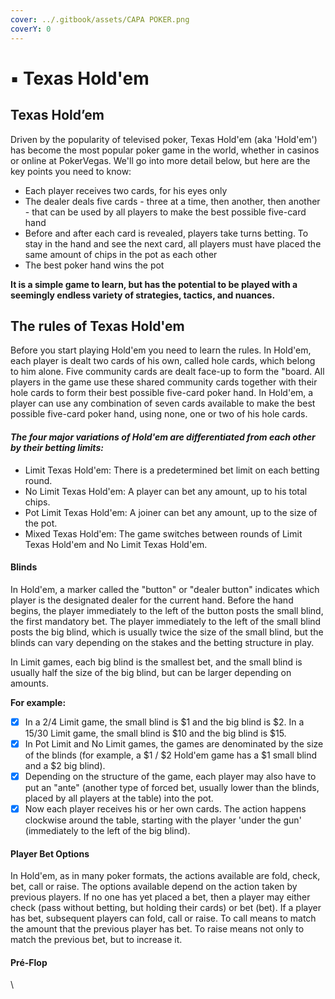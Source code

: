 ```yaml
---
cover: ../.gitbook/assets/CAPA POKER.png
coverY: 0
---
```


# ▪ Texas Hold'em

## Texas Hold’em <a href="#undefined" id="undefined"></a>

Driven by the popularity of televised poker, Texas Hold'em (aka 'Hold'em') has become the most popular poker game in the world, whether in casinos or online at PokerVegas. We'll go into more detail below, but here are the key points you need to know:

* Each player receives two cards, for his eyes only
* The dealer deals five cards - three at a time, then another, then another - that can be used by all players to make the best possible five-card hand
* Before and after each card is revealed, players take turns betting. To stay in the hand and see the next card, all players must have placed the same amount of chips in the pot as each other
* The best poker hand wins the pot

**It is a simple game to learn, but has the potential to be played with a seemingly endless variety of strategies, tactics, and nuances.**

## The rules of Texas Hold'em

Before you start playing Hold'em you need to learn the rules. In Hold'em, each player is dealt two cards of his own, called hole cards, which belong to him alone. Five community cards are dealt face-up to form the "board. All players in the game use these shared community cards together with their hole cards to form their best possible five-card poker hand. In Hold'em, a player can use any combination of seven cards available to make the best possible five-card poker hand, using none, one or two of his hole cards.

#### _The four major variations of Hold'em are differentiated from each other by their betting limits:_

* Limit Texas Hold'em: There is a predetermined bet limit on each betting round.
* No Limit Texas Hold'em: A player can bet any amount, up to his total chips.
* Pot Limit Texas Hold'em: A joiner can bet any amount, up to the size of the pot.
* Mixed Texas Hold'em: The game switches between rounds of Limit Texas Hold'em and No Limit Texas Hold'em.

#### Blinds

In Hold'em, a marker called the "button" or "dealer button" indicates which player is the designated dealer for the current hand. Before the hand begins, the player immediately to the left of the button posts the small blind, the first mandatory bet. The player immediately to the left of the small blind posts the big blind, which is usually twice the size of the small blind, but the blinds can vary depending on the stakes and the betting structure in play.

In Limit games, each big blind is the smallest bet, and the small blind is usually half the size of the big blind, but can be larger depending on amounts.

**For example:**&#x20;

* [x] In a $2/$4 Limit game, the small blind is $1 and the big blind is $2. In a $15/$30 Limit game, the small blind is $10 and the big blind is $15.
* [x] In Pot Limit and No Limit games, the games are denominated by the size of the blinds (for example, a $1 / $2 Hold'em game has a $1 small blind and a $2 big blind).
* [x] Depending on the structure of the game, each player may also have to put an "ante" (another type of forced bet, usually lower than the blinds, placed by all players at the table) into the pot.
* [x] Now each player receives his or her own cards. The action happens clockwise around the table, starting with the player 'under the gun' (immediately to the left of the big blind).

#### Player Bet Options

In Hold'em, as in many poker formats, the actions available are fold, check, bet, call or raise. The options available depend on the action taken by previous players. If no one has yet placed a bet, then a player may either check (pass without betting, but holding their cards) or bet (bet). If a player has bet, subsequent players can fold, call or raise. To call means to match the amount that the previous player has bet. To raise means not only to match the previous bet, but to increase it.

#### Pré-Flop <a href="#undefined" id="undefined"></a>

\




